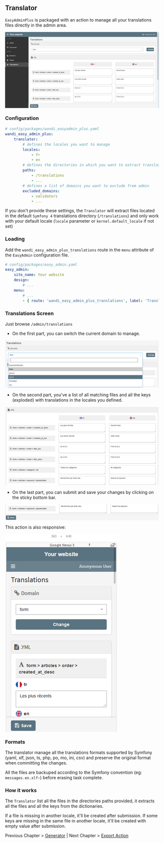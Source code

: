 ## Translator

`EasyAdminPlus` is packaged with an action to manage all your translations files directly in the admin area.

<img src="images/translations-desktop.png" align="center" alt="Translations Desktop" />

### Configuration

```yaml
# config/packages/wandi_easyadmin_plus.yaml
wandi_easy_admin_plus:
    translator:
        # defines the locales you want to manage
        locales:
            - fr
            - en
        # defines the directories in which you want to extract translations files
        paths:
            - /translations
            - ...
        # defines a list of domains you want to exclude from admin
        excluded_domains:
            - validators
            - ...
```

If you don't provide these settings, the `Translator` will extract files located in the default `Symfony 4` translations directory (`/translations`) and only work with your default locale (`locale` parameter or `kernel.default_locale` if not set)

### Loading

Add the `wandi_easy_admin_plus_translations` route in the `menu` attribute of the `EasyAdmin` configuration file.

```yaml
# config/packages/easy_admin.yaml
easy_admin:
    site_name: Your website
    design:
        # ...
    menu:
        # ...
        - { route: 'wandi_easy_admin_plus_translations', label: 'Translations', icon: 'globe' }
```

### Translations Screen

Just browse `/admin/translations`

* On the first part, you can switch the current domain to manage.

<img src="images/translations-desktop-domains.png" align="center" alt="Translations Domains" />

* On the second part, you've a list of all matching files and all the keys (exploded) with translations in the locales you defined.

<img src="images/translations-desktop-translations.png" align="center" alt="Translations files, keys & values" />

* On the last part, you can submit and save your changes by clicking on the sticky bottom bar.

<img src="images/translations-desktop-save.png" align="center" alt="Translations Save" />

This action is also responsive:

<img src="images/translations-mobile.png" align="center" alt="Translations Mobile" />

### Formats

The translator manage all the translations formats supported by Symfony (yaml, xlf, json, ts, php, po, mo, ini, csv) and preserve the original format when committing the changes.

All the files are backuped according to the Symfony convention (eg: `messages.en.xlf~`) before erasing task complete.

### How it works

The `Translator` list all the files in the directories paths provided, it extracts all the files and all the keys from the dictionaries.

If a file is missing in another locale, it'll be created after submission.
If some keys are missing in the same file in another locale, it'll be created with empty value after submission.

Previous Chapter > [Generator](chapter-2.md) | Next Chapter > [Export Action](chapter-4.md)